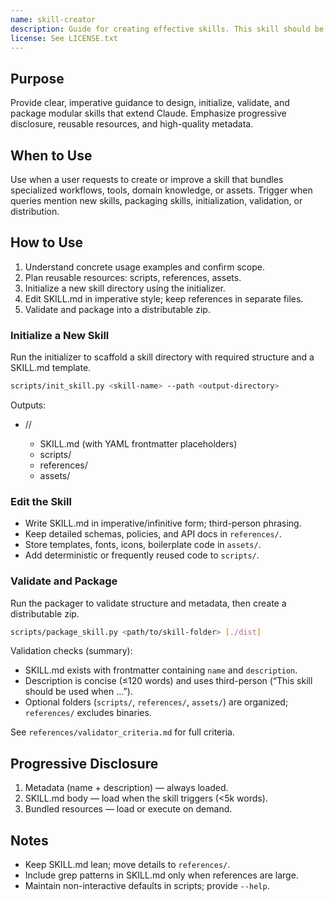```yaml
---
name: skill-creator
description: Guide for creating effective skills. This skill should be used when users want to create a new skill or update an existing skill that extends Claude with specialized knowledge, workflows, or tool integrations.
license: See LICENSE.txt
---
```


## Purpose

Provide clear, imperative guidance to design, initialize, validate, and package modular skills that extend Claude. Emphasize progressive disclosure, reusable resources, and high-quality metadata.

## When to Use

Use when a user requests to create or improve a skill that bundles specialized workflows, tools, domain knowledge, or assets. Trigger when queries mention new skills, packaging skills, initialization, validation, or distribution.

## How to Use

1. Understand concrete usage examples and confirm scope.
2. Plan reusable resources: scripts, references, assets.
3. Initialize a new skill directory using the initializer.
4. Edit SKILL.md in imperative style; keep references in separate files.
5. Validate and package into a distributable zip.

### Initialize a New Skill

Run the initializer to scaffold a skill directory with required structure and a SKILL.md template.

```bash
scripts/init_skill.py <skill-name> --path <output-directory>
```

Outputs:
- <output-directory>/<skill-name>/
  - SKILL.md (with YAML frontmatter placeholders)
  - scripts/
  - references/
  - assets/

### Edit the Skill

- Write SKILL.md in imperative/infinitive form; third-person phrasing.
- Keep detailed schemas, policies, and API docs in `references/`.
- Store templates, fonts, icons, boilerplate code in `assets/`.
- Add deterministic or frequently reused code to `scripts/`.

### Validate and Package

Run the packager to validate structure and metadata, then create a distributable zip.

```bash
scripts/package_skill.py <path/to/skill-folder> [./dist]
```

Validation checks (summary):
- SKILL.md exists with frontmatter containing `name` and `description`.
- Description is concise (≤120 words) and uses third-person (“This skill should be used when …”).
- Optional folders (`scripts/`, `references/`, `assets/`) are organized; `references/` excludes binaries.

See `references/validator_criteria.md` for full criteria.

## Progressive Disclosure

1. Metadata (name + description) — always loaded.
2. SKILL.md body — load when the skill triggers (<5k words).
3. Bundled resources — load or execute on demand.

## Notes

- Keep SKILL.md lean; move details to `references/`.
- Include grep patterns in SKILL.md only when references are large.
- Maintain non-interactive defaults in scripts; provide `--help`.


